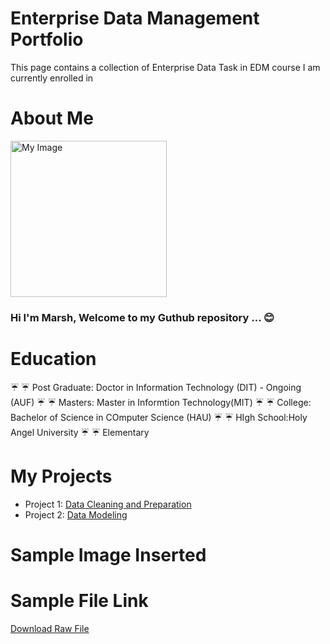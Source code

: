 
# Enterprise Data Management Portfolio
This page contains a collection of Enterprise Data Task in EDM course I am currently enrolled in
# About Me
[<img src="images/profile.avif" width=250 height=250 alt="My Image"/>](images/profile.avif)
### Hi I'm Marsh, Welcome to my Guthub repository ... :blush:
# Education
☔ :umbrella: Post Graduate: Doctor in Information Technology (DIT) - Ongoing (AUF)
☔ :umbrella: Masters: Master in Informtion Technology(MIT)
☔ :umbrella: College: Bachelor of Science in COmputer Science (HAU)
☔ :umbrella: HIgh School:Holy Angel University
☔ :umbrella: Elementary
# My Projects
- Project 1: [Data Cleaning and Preparation](https://github.com/arshPatchak/Midterm-Task-1)
- Project 2: [Data Modeling](https://arshpatchak.github.io/testCodes/)
#
# Sample Image Inserted
<!--- ![screenshot](images/profile.avif)--->
# Sample File Link
[Download Raw File](dataFiles/PivotReport.xlsx)

